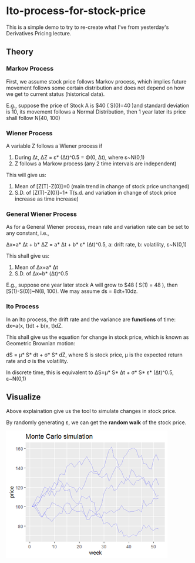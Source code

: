 # Ito-process-for-stock-price
This is a simple demo to try to re-create what I've from yesterday's Derivatives Pricing lecture.
## Theory
### Markov Process
First, we assume stock price follows Markov process, which implies future movement follows some certain distribution and does not depend on how we get to current status (historical data).

E.g., suppose the price of Stock A is $40 ( S(0)=40 )and standard deviation is 10, its movement follows a Normal Distribution, then 1 year later its price shall follow N(40, 100)

### Wiener Process

A variable Z follows a Wiener process if 

1. During Δt, ΔZ = ε* (Δt)^0.5 = Φ(0, Δt), where ε~N(0,1)
2. Z follows a Markow process (any 2 time intervals are independent)

This will give us:

1. Mean of [Z(T)-Z(0)]=0 (main trend in change of stock price unchanged)
2. S.D. of [Z(T)-Z(0)]=1* T(s.d. and variation in change of stock price increase as time increase)

### General Wiener Process

As for a General Wiener process, mean rate and variation rate can be set to any constant, i.e., 

Δx=a* Δt + b* ΔZ = a* Δt + b* ε* (Δt)^0.5, a: drift rate, b: volatility, ε~N(0,1)

This shall give us:

1. Mean of Δx=a* Δt
2. S.D. of Δx=b* (Δt)^0.5

E.g., suppose one year later stock A will grow to $48 ( S(1) = 48 ), then [S(1)-S(0)]~N(8, 100). We may assume ds = 8dt+10dz.

### Ito Process

In an Ito process, the drift rate and the variance are **functions** of time: dx=a(x, t)dt + b(x, t)dZ. 

This shall give us the equation for change in stock price, which is known as Geometric Brownian motion:

dS = μ* S* dt + σ* S* dZ, where S is stock price, μ is the expected return rate and σ is the volatility.

In discrete time, this is equivalent to ΔS=μ* S* Δt + σ* S* ε* (Δt)^0.5, ε~N(0,1)

## Visualize

Above explaination give us the tool to simulate changes in stock price. 

By randomly generating ε, we can get the **random walk** of the stock price.

![img](https://github.com/hank-chouu/Ito-process-for-stock-price/blob/main/Rplot01.png?raw=true)
